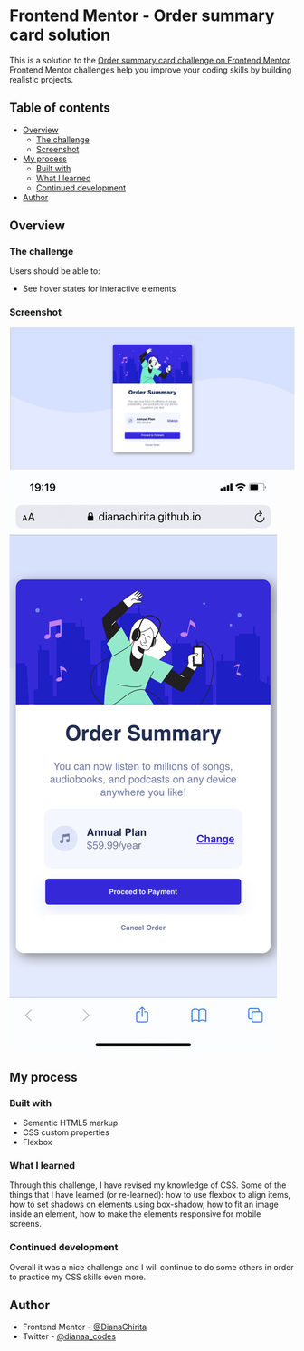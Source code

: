 # Frontend Mentor - Order summary card solution

This is a solution to the [Order summary card challenge on Frontend Mentor](https://www.frontendmentor.io/challenges/order-summary-component-QlPmajDUj). Frontend Mentor challenges help you improve your coding skills by building realistic projects.

## Table of contents

- [Overview](#overview)
  - [The challenge](#the-challenge)
  - [Screenshot](#screenshot)
- [My process](#my-process)
  - [Built with](#built-with)
  - [What I learned](#what-i-learned)
  - [Continued development](#continued-development)
- [Author](#author)

## Overview

### The challenge

Users should be able to:

- See hover states for interactive elements

### Screenshot

![Screenshot](./order-summary-screenshot.JPG)
![Screenshot mobile](./order-summary-screenshot-mobile.PNG)

## My process

### Built with

- Semantic HTML5 markup
- CSS custom properties
- Flexbox

### What I learned

Through this challenge, I have revised my knowledge of CSS. Some of the things that I have learned (or re-learned): how to use flexbox to align items, how to set shadows on elements using box-shadow, how to fit an image inside an element, how to make the elements responsive for mobile screens.

### Continued development

Overall it was a nice challenge and I will continue to do some others in order to practice my CSS skills even more.

## Author

- Frontend Mentor - [@DianaChirita](https://www.frontendmentor.io/profile/DianaChirita)
- Twitter - [@dianaa_codes](https://www.twitter.com/dianaa_codes)
